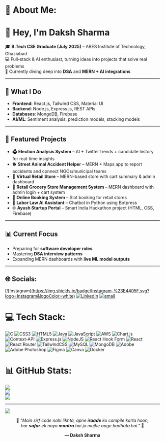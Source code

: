 # 💫 About Me:
# 👋 Hey, I'm Daksh Sharma  

🎓 **B.Tech CSE Graduate (July 2025)** – ABES Institute of Technology, Ghaziabad  
💻 Full-stack & AI enthusiast, turning ideas into projects that solve real problems  
🌱 Currently diving deep into **DSA** and **MERN + AI integrations**  

---

## 🚀 What I Do  
- **Frontend**: React.js, Tailwind CSS, Material UI  
- **Backend**: Node.js, Express.js, REST APIs  
- **Databases**: MongoDB, Firebase  
- **AI/ML**: Sentiment analysis, prediction models, stacking models
  
---

## 📌 Featured Projects  
- 🗳️ **Election Analysis System** – AI + Twitter trends + candidate history for real-time insights  
- 🐕 **Street Animal Accident Helper** – MERN + Maps app to report accidents and connect NGOs/municipal teams  
- 🛒 **Virtual Retail Store** – MERN-based store with cart summary & admin dashboard  
- 🏪 **Retail Grocery Store Management System** – MERN dashboard with admin login + cart system  
- 📅 **Online Booking System** – Slot booking for retail stores  
- 🤖 **Labor Law AI Assistant** – Chatbot in Python using Botpress  
- 🌐 **Ayush Startup Portal** – Smart India Hackathon project (HTML, CSS, Firebase)  

---

## 📊 Current Focus  
- Preparing for **software developer roles**  
- Mastering **DSA interview patterns**  
- Expanding MERN dashboards with **live ML model outputs**  

---




## 🌐 Socials:
[![Instagram][(https://img.shields.io/badge/Instagram-%23E4405F.svg?logo=Instagram&logoColor=white)](https://instagram.com/https://www.instagram.com/daksh.sharma_15?igsh=MTI4aWZ5dDBsbDBrYw==](https://www.instagram.com/daksh.sharma_15?igsh=MTI4aWZ5dDBsbDBrYw==)) [![LinkedIn](https://img.shields.io/badge/LinkedIn-%230077B5.svg?logo=linkedin&logoColor=white)](https://linkedin.com/in/https://www.linkedin.com/in/daksh-sharma-50998121b) [![email](https://img.shields.io/badge/Email-D14836?logo=gmail&logoColor=white)](mailto:d.sharma151204@gmail.com) 

# 💻 Tech Stack:
![C](https://img.shields.io/badge/c-%2300599C.svg?style=for-the-badge&logo=c&logoColor=white) ![CSS3](https://img.shields.io/badge/css3-%231572B6.svg?style=for-the-badge&logo=css3&logoColor=white) ![HTML5](https://img.shields.io/badge/html5-%23E34F26.svg?style=for-the-badge&logo=html5&logoColor=white) ![Java](https://img.shields.io/badge/java-%23ED8B00.svg?style=for-the-badge&logo=openjdk&logoColor=white) ![JavaScript](https://img.shields.io/badge/javascript-%23323330.svg?style=for-the-badge&logo=javascript&logoColor=%23F7DF1E) ![AWS](https://img.shields.io/badge/AWS-%23FF9900.svg?style=for-the-badge&logo=amazon-aws&logoColor=white) ![Chart.js](https://img.shields.io/badge/chart.js-F5788D.svg?style=for-the-badge&logo=chart.js&logoColor=white) ![Context-API](https://img.shields.io/badge/Context--Api-000000?style=for-the-badge&logo=react) ![Express.js](https://img.shields.io/badge/express.js-%23404d59.svg?style=for-the-badge&logo=express&logoColor=%2361DAFB) ![NodeJS](https://img.shields.io/badge/node.js-6DA55F?style=for-the-badge&logo=node.js&logoColor=white) ![React Hook Form](https://img.shields.io/badge/React%20Hook%20Form-%23EC5990.svg?style=for-the-badge&logo=reacthookform&logoColor=white) ![React](https://img.shields.io/badge/react-%2320232a.svg?style=for-the-badge&logo=react&logoColor=%2361DAFB) ![React Router](https://img.shields.io/badge/React_Router-CA4245?style=for-the-badge&logo=react-router&logoColor=white) ![TailwindCSS](https://img.shields.io/badge/tailwindcss-%2338B2AC.svg?style=for-the-badge&logo=tailwind-css&logoColor=white) ![MySQL](https://img.shields.io/badge/mysql-4479A1.svg?style=for-the-badge&logo=mysql&logoColor=white) ![MongoDB](https://img.shields.io/badge/MongoDB-%234ea94b.svg?style=for-the-badge&logo=mongodb&logoColor=white) ![Adobe](https://img.shields.io/badge/adobe-%23FF0000.svg?style=for-the-badge&logo=adobe&logoColor=white) ![Adobe Photoshop](https://img.shields.io/badge/adobe%20photoshop-%2331A8FF.svg?style=for-the-badge&logo=adobe%20photoshop&logoColor=white) ![Figma](https://img.shields.io/badge/figma-%23F24E1E.svg?style=for-the-badge&logo=figma&logoColor=white) ![Canva](https://img.shields.io/badge/Canva-%2300C4CC.svg?style=for-the-badge&logo=Canva&logoColor=white) ![Docker](https://img.shields.io/badge/docker-%230db7ed.svg?style=for-the-badge&logo=docker&logoColor=white)
# 📊 GitHub Stats:
![](https://github-readme-stats.vercel.app/api?username=DakshSharma15&theme=shadow_blue&hide_border=false&include_all_commits=true&count_private=false)<br/>
![](https://nirzak-streak-stats.vercel.app/?user=DakshSharma15&theme=shadow_blue&hide_border=false)<br/>
![](https://github-readme-stats.vercel.app/api/top-langs/?username=DakshSharma15&theme=shadow_blue&hide_border=false&include_all_commits=true&count_private=false&layout=compact)

---
[![](https://visitcount.itsvg.in/api?id=DakshSharma15&icon=2&color=0)](https://visitcount.itsvg.in)

<div align="center">

🚀 *"Main sirf code nahi likhta, apne **iraade** ko compile karta hoon,  
har **safar** ek naya **mantra** hai jo mujhe aage badhata hai."* 🚀  

**— Daksh Sharma**

</div>


<!-- Proudly created with GPRM ( https://gprm.itsvg.in ) -->
